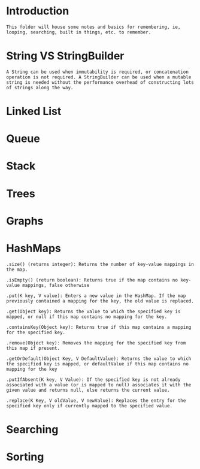 # Introduction
    This folder will house some notes and basics for remembering, ie, looping, searching, built in things, etc. to remember.

# String VS StringBuilder
    A String can be used when immutability is required, or concatenation operation is not required. A StringBuilder can be used when a mutable string is needed without the performance overhead of constructing lots of strings along the way.

# Linked List

# Queue

# Stack

# Trees

# Graphs

# HashMaps

    .size() (returns integer): Returns the number of key-value mappings in the map.

    .isEmpty() (return boolean): Returns true if the map contains no key-value mappings, false otherwise

    .put(K key, V value): Enters a new value in the HashMap. If the map previously contained a mapping for the key, the old value is replaced.

    .get(Object key): Returns the value to which the specified key is mapped, or null if this map contains no mapping for the key.

    .containsKey(Object key): Returns true if this map contains a mapping for the specified key.

    .remove(Object key): Removes the mapping for the specified key from this map if present.

    .getOrDefault(Object Key, V DefaultValue): Returns the value to which the specified key is mapped, or defaultValue if this map contains no mapping for the key

    .putIfAbsent(K key, V Value): If the specified key is not already associated with a value (or is mapped to null) associates it with the given value and returns null, else returns the current value.

    .replace(K Key, V oldValue, V newValue): Replaces the entry for the specified key only if currently mapped to the specified value.






# Searching

# Sorting

